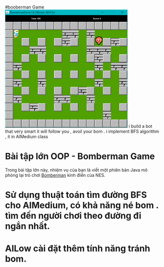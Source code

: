 #booberman Game
<img src="res/demo.png" alt="drawing" width="400"/>
i build a bot that  very smart
it will follow you  , avoil your bom .
i implement  BFS algorithm , it in AIMedium class

# Bài tập lớn OOP - Bomberman Game


Trong bài tập lớn này, nhiệm vụ của bạn là viết một phiên bản Java mô phỏng lại trò chơi [Bomberman](https://www.youtube.com/watch?v=mKIOVwqgSXM) kinh điển của NES.

# Sử dụng thuật toán tìm đường BFS  cho AIMedium, có khả năng né bom . tìm đến người chơi theo đường đi ngắn nhất.

# AILow cài đặt thêm tính năng tránh bom.






